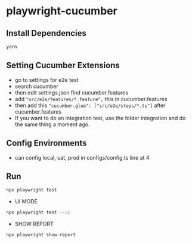 # playwright-cucumber

## Install Dependencies

```bash
yarn
```

## Setting Cucumber Extensions

- go to settings for e2e test
- search cucumber
- then edit settings.json find cucumber.features
- add ```"src/e2e/features/*.feature",``` this in cucumber.features
- then add this ```"cucumber.glue": ["src/e2e/steps/*.ts"]``` after cucumber.features
- If you want to do an integration test, use the folder integration and do the same thing a moment ago.

## Config Environments

- can config local, uat, prod in configs/config.ts line at 4

## Run

```bash
npx playwright test
```

- UI MODE

```bash
npx playwright test --ui
```

- SHOW REPORT

```bash
npx playwright show-report
```
